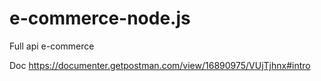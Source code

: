 # e-commerce-node.js
Full api e-commerce

Doc
https://documenter.getpostman.com/view/16890975/VUjTjhnx#intro
